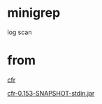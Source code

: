 # minigrep
log scan


# from
[cfr](https://github.com/leibnitz27/cfr)

[cfr-0.153-SNAPSHOT-stdin.jar](https://github.com/nek0us/cfr_stdin)
